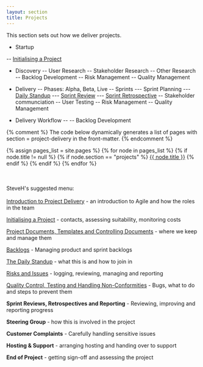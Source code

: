```yaml
---
layout: section
title: Projects
---
```


This section sets out how we deliver projects.

- Startup

-- [Initialising a Project](/projects/initialising-a-project)

- Discovery
-- User Research
-- Stakeholder Research
-- Other Research
-- Backlog Development
-- Risk Management
-- Quality Management

- Delivery
-- Phases: Alpha, Beta, Live
-- Sprints
--- Sprint Planning
--- [Daily Standup](/projects/daily-standup)
--- [Sprint Review](/projects/sprint-review)
--- [Sprint Retrospective]()
-- Stakeholder communciation
-- User Testing
-- Risk Management
-- Quality Management


- Delivery Workflow
-- 
-- Backlog Development


{% comment %}
  The code below dynamically generates a list of pages with
  section = project-delivery in the front-matter.
{% endcomment %}

{% assign pages_list = site.pages %}
{% for node in pages_list %}
  {% if node.title != null %}
    {% if node.section == "projects" %}
<a class="section-list" href="{{ node.url }}">{{ node.title }}</a>
    {% endif %}
  {% endif %}
{% endfor %}

<br/><br/>
SteveH's suggested menu:<br/><br/>
<a href="project-delivery-intro">Introduction to Project Delivery</a> - an introduction to Agile and how the roles in the team

<a href="initialising-a-project">Initialising a Project</a> - contacts, assessing suitability, monitoring costs

<a href="qms-controlling-documents-and-records">Project Documents, Templates and Controlling Documents</a> - where we keep and manage them

<a href="delivering-a-project">Backlogs</a> - Managing product and sprint backlogs

<a href="daily-standup">The Daily Standup</a> - what this is and how to join in

<a href="issue-and-risk-management">Risks and Issues</a> - logging, reviewing, managing and reporting

<a href="qualty-testing-non-conformities">Quality Control, Testing and Handling Non-Conformities</a> - Bugs, what to do and steps to prevent them

**Sprint Reviews, Retrospectives and Reporting** - Reviewing, improving and reporting progress

**Steering Group** - how this is involved in the project

**Customer Complaints** - Carefully handling sensitive issues

**Hosting & Support** - arranging hosting and handing over to support

**End of Project** - getting sign-off and assessing the project



